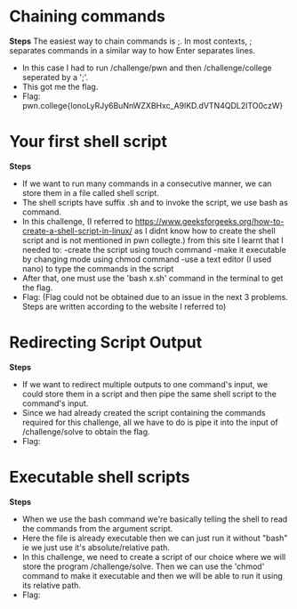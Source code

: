 # Chaining commands
**Steps** The easiest way to chain commands is ;. In most contexts, ; separates commands in a similar way to how Enter separates lines.
- In this case I had to run /challenge/pwn and then /challenge/college seperated by a ';'.
- This got me the flag.
- Flag: pwn.college{IonoLyRJy6BuNnWZXBHxc_A9lKD.dVTN4QDL2ITO0czW}
# Your first shell script
**Steps**
- If we want to run many commands in a consecutive manner, we can store them in a file called shell script.
- The shell scripts have suffix .sh and to invoke the script, we use bash as command.
- In this challenge, (I referred to https://www.geeksforgeeks.org/how-to-create-a-shell-script-in-linux/ as I didnt know how to create the shell script and is not mentioned in pwn collegte.)
from this site I learnt that I needed to:
  -create the script using touch command
  -make it executable by changing mode using chmod command
  -use a text editor (I used nano) to type the commands in the script
- After that, one must use the 'bash x.sh' command in the terminal to get the flag.
- Flag: (Flag could not be obtained due to an issue in the next 3 problems. Steps are written according to the website I referred to)
# Redirecting Script Output
**Steps**
- If we want to redirect multiple outputs to one command's input, we could store them in a script and then pipe the same shell script to the command's input.
- Since we had already created the script containing the commands required for this challenge, all we have to do is pipe it into the input of /challenge/solve to obtain the flag.
- Flag:
# Executable shell scripts
**Steps** 
- When we use the bash command we're basically telling the shell to read the commands from the argument script.
- Here the file is already executable then we can just run it without "bash" ie we just use it's absolute/relative path.
- In this challenge,  we need to create a script of our choice where we will store the program /challenge/solve. Then we can use the 'chmod' command to make it executable and then we will be able to run it using its relative path.
-  Flag:
